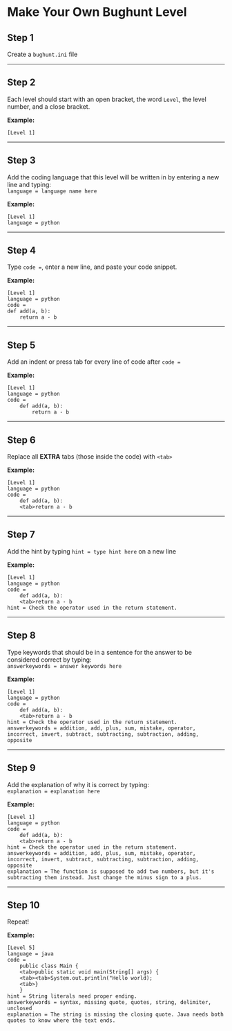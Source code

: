 # Make Your Own Bughunt Level

## Step 1  
Create a `bughunt.ini` file

---

## Step 2  
Each level should start with an open bracket, the word `Level`, the level number, and a close bracket.

**Example:**
```
[Level 1]
```

---

## Step 3  
Add the coding language that this level will be written in by entering a new line and typing:  
`language = language name here`

**Example:**
```
[Level 1]
language = python
```

---

## Step 4  
Type `code =`, enter a new line, and paste your code snippet.

**Example:**
```
[Level 1]
language = python
code = 
def add(a, b):
    return a - b
```

---

## Step 5  
Add an indent or press tab for every line of code after `code =`

**Example:**
```
[Level 1]
language = python
code = 
    def add(a, b):
        return a - b
```

---

## Step 6  
Replace all **EXTRA** tabs (those inside the code) with `<tab>`

**Example:**
```
[Level 1]
language = python
code = 
    def add(a, b):
    <tab>return a - b
```

---

## Step 7  
Add the hint by typing `hint = type hint here` on a new line

**Example:**
```
[Level 1]
language = python
code = 
    def add(a, b):
    <tab>return a - b
hint = Check the operator used in the return statement.
```

---

## Step 8  
Type keywords that should be in a sentence for the answer to be considered correct by typing:  
`answerkeywords = answer keywords here`

**Example:**
```
[Level 1]
language = python
code = 
    def add(a, b):
    <tab>return a - b
hint = Check the operator used in the return statement.
answerkeywords = addition, add, plus, sum, mistake, operator, incorrect, invert, subtract, subtracting, subtraction, adding, opposite
```

---

## Step 9  
Add the explanation of why it is correct by typing:  
`explanation = explanation here`

**Example:**
```
[Level 1]
language = python
code = 
    def add(a, b):
    <tab>return a - b
hint = Check the operator used in the return statement.
answerkeywords = addition, add, plus, sum, mistake, operator, incorrect, invert, subtract, subtracting, subtraction, adding, opposite
explanation = The function is supposed to add two numbers, but it's subtracting them instead. Just change the minus sign to a plus.
```

---

## Step 10  
Repeat!

**Example:**
```
[Level 5]
language = java
code =
    public class Main {
    <tab>public static void main(String[] args) {
    <tab><tab>System.out.println("Hello world);
    <tab>}
    }
hint = String literals need proper ending.
answerkeywords = syntax, missing quote, quotes, string, delimiter, unclosed
explanation = The string is missing the closing quote. Java needs both quotes to know where the text ends.
```
